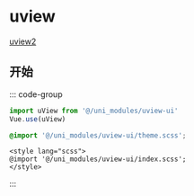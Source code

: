 # uview

[uview2](https://www.uviewui.com/components/install.html)

## 开始

::: code-group

```js [main.js]
import uView from '@/uni_modules/uview-ui'
Vue.use(uView)
```

```scss [uni.scss]
@import '@/uni_modules/uview-ui/theme.scss';
```

```vue [App.vue]
<style lang="scss">
@import '@/uni_modules/uview-ui/index.scss';
</style>
```

:::

